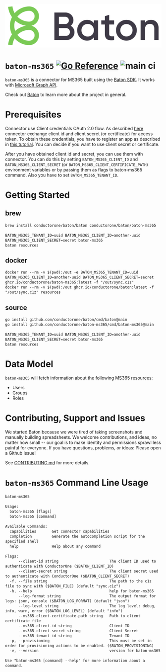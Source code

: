 ![Baton Logo](./docs/images/baton-logo.png)

# `baton-ms365` [![Go Reference](https://pkg.go.dev/badge/github.com/conductorone/baton-ms365.svg)](https://pkg.go.dev/github.com/conductorone/baton-ms365) ![main ci](https://github.com/conductorone/baton-ms365/actions/workflows/main.yaml/badge.svg)

`baton-ms365` is a connector for MS365 built using the [Baton SDK](https://github.com/conductorone/baton-sdk). It works with [Microsoft Graph API](https://learn.microsoft.com/en-gb/graph/api/overview?view=graph-rest-1.0).

Check out [Baton](https://github.com/conductorone/baton) to learn more about the project in general.

# Prerequisites

Connector use Client credentials OAuth 2.0 flow. As described [here](https://learn.microsoft.com/en-us/entra/identity-platform/v2-oauth2-client-creds-grant-flow) connector exchange client id and client secret (or certificate) for access token. To obtain these credentials, you have to register an app as described in [this tutorial](https://learn.microsoft.com/en-gb/graph/auth-register-app-v2?context=graph%2Fapi%2F1.0&view=graph-rest-1.0#add-credentials). You can decide if you want to use client secret or certificate.

After you have obtained client id and secret, you can use them with connector. You can do this by setting `BATON_MS365_CLIENT_ID` and `BATON_MS365_CLIENT_SECRET` (or `BATON_MS365_CLIENT_CERTIFICATE_PATH`) environment variables or by passing them as flags to baton-ms365 command. Also you have to set `BATON_MS365_TENANT_ID`.

# Getting Started

## brew

```
brew install conductorone/baton/baton conductorone/baton/baton-ms365

BATON_MS365_TENANT_ID=uuid BATON_MS365_CLIENT_ID=another-uuid BATON_MS365_CLIENT_SECRET=secret baton-ms365
baton resources
```

## docker

```
docker run --rm -v $(pwd):/out -e BATON_MS365_TENANT_ID=uuid BATON_MS365_CLIENT_ID=another-uuid BATON_MS365_CLIENT_SECRET=secret ghcr.io/conductorone/baton-ms365:latest -f "/out/sync.c1z"
docker run --rm -v $(pwd):/out ghcr.io/conductorone/baton:latest -f "/out/sync.c1z" resources
```

## source

```
go install github.com/conductorone/baton/cmd/baton@main
go install github.com/conductorone/baton-ms365/cmd/baton-ms365@main

BATON_MS365_TENANT_ID=uuid BATON_MS365_CLIENT_ID=another-uuid BATON_MS365_CLIENT_SECRET=secret baton-ms365
baton resources
```

# Data Model

`baton-ms365` will fetch information about the following MS365 resources:

- Users
- Groups
- Roles

# Contributing, Support and Issues

We started Baton because we were tired of taking screenshots and manually building spreadsheets. We welcome contributions, and ideas, no matter how small -- our goal is to make identity and permissions sprawl less painful for everyone. If you have questions, problems, or ideas: Please open a Github Issue!

See [CONTRIBUTING.md](https://github.com/ConductorOne/baton/blob/main/CONTRIBUTING.md) for more details.

# `baton-ms365` Command Line Usage

```
baton-ms365

Usage:
  baton-ms365 [flags]
  baton-ms365 [command]

Available Commands:
  capabilities       Get connector capabilities
  completion         Generate the autocompletion script for the specified shell
  help               Help about any command

Flags:
      --client-id string                       The client ID used to authenticate with ConductorOne ($BATON_CLIENT_ID)
      --client-secret string                   The client secret used to authenticate with ConductorOne ($BATON_CLIENT_SECRET)
  -f, --file string                            The path to the c1z file to sync with ($BATON_FILE) (default "sync.c1z")
  -h, --help                                   help for baton-ms365
      --log-format string                      The output format for logs: json, console ($BATON_LOG_FORMAT) (default "json")
      --log-level string                       The log level: debug, info, warn, error ($BATON_LOG_LEVEL) (default "info")
      --ms365-client-certificate-path string   Path to client certificate file
      --ms365-client-id string                 Client ID
      --ms365-client-secret string             Client Secret
      --ms365-tenant-id string                 Tenant ID
  -p, --provisioning                           This must be set in order for provisioning actions to be enabled. ($BATON_PROVISIONING)
  -v, --version                                version for baton-ms365

Use "baton-ms365 [command] --help" for more information about a command.
```